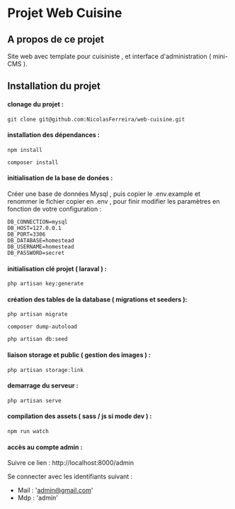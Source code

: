 # Projet Web Cuisine 

## A propos de ce projet 

Site web avec template pour cuisiniste , et interface d'administration ( mini-CMS ).

## Installation du projet 

#### clonage du projet :
```
git clone git@github.com:NicolasFerreira/web-cuisine.git 
```

#### installation des dépendances :
```
npm install 

composer install 
```

#### initialisation de la base de donées : 

Créer une base de données Mysql , puis copier le .env.example et renommer le fichier copier en .env , pour finir modifier les paramètres en fonction de votre configuration : 

```
DB_CONNECTION=mysql
DB_HOST=127.0.0.1
DB_PORT=3306
DB_DATABASE=homestead
DB_USERNAME=homestead
DB_PASSWORD=secret
```

#### initialisation clé projet ( laraval ) :

```
php artisan key:generate
```

#### création des tables de la database ( migrations et seeders ): 

```
php artisan migrate

composer dump-autoload

php artisan db:seed
```

#### liaison storage et public ( gestion des images ) :

```
php artisan storage:link
```

#### demarrage du serveur : 

```
php artisan serve
```

#### compilation des assets ( sass / js si mode dev ) : 

```
npm run watch
```

#### accès au compte admin : 

Suivre ce lien : http://localhost:8000/admin 

Se connecter avec les identifiants suivant : 
- Mail : 'admin@gmail.com'
- Mdp : 'admin' 